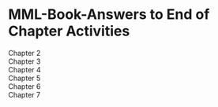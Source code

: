 # MML-Book-Answers to End of Chapter Activities

Chapter 2 <br>
Chapter 3 <br>
Chapter 4 <br>
Chapter 5 <br>
Chapter 6 <br>
Chapter 7 <br>
